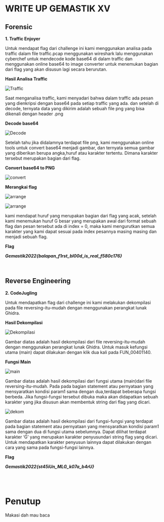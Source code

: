 # WRITE UP GEMASTIK XV

## Forensic

**1. Traffic Enjoyer**

Untuk mendapat flag dari challenge ini kami menggunakan analisa pada traffic dalam file traffic.pcap menggunakan wireshark lalu menggunakan cyberchef untuk mendecode kode base64 di dalam traffic dan menggunakan online base64 to image converter untuk menemukan bagian dari flag yang akan disusun lagi secara berurutan.

**Hasil Analisa Traffic**

![Traffic](/GEMASTIK_XV/img/traffic.png)

Saat menganalisa traffic, kami menyadari bahwa dalam traffic ada
pesan yang dienkripsi dengan base64 pada setiap traffic yang
ada. dan setelah di decode, ternyata data yang dikirim adalah sebuah file png yang bisa dikenali dengan header .png

**Decode base64**

![Decode](/GEMASTIK_XV/img/decode.png)

Setelah tahu jika didalamnya terdapat file png, kami menggunakan
online tools untuk convert base64 menjadi gambar, dan ternyata
semua gambar yang diberikan berupa angka,huruf atau karakter
tertentu. Dimana karakter tersebut merupakan bagian dari flag.

**Convert base64 to PNG**

![convert](/GEMASTIK_XV/img/convertbase.png)

**Merangkai flag**

![arrange](/GEMASTIK_XV/img/arrangeflag1.png)

![arrange](/GEMASTIK_XV/img/arrangeflag2.png)

kami mendapat huruf yang merupakan bagian dari flag yang acak,
setelah kami menemukan huruf G besar yang merupakan awal dari
format sebuah flag dan pesan tersebut ada di index = 0, maka
kami mengurutkan semua karakter yang kami dapat sesuai pada
index pesannya masing masing dan menjadi sebuah flag.

**Flag**

***Gemastik2022{balapan_f1rst_bl00d_is_real_f580c176}***

<br>

## Reverse Engineering

**2. CodeJugling**

Untuk mendapatkan flag dari challenge ini kami melakukan dekompilasi pada file reversing-itu-mudah dengan menggunakan perangkat lunak Ghidra.

**Hasil Dekompilasi**

![Dekompilasi](/GEMASTIK_XV/img/dekompilasi.png)

Gambar diatas adalah hasil dekompilasi dari file reversing-itu-mudah dengan menggunakan perangkat lunak Ghidra. Untuk masuk kefungsi utama (main) dapat dilakukan dengan klik dua kali pada FUN_00401140.

**Fungsi Main**

![main](/GEMASTIK_XV/img/main.png)

Gambar diatas adalah hasil dekompilasi dari fungsi utama (main)dari file reversing-itu-mudah. Pada pada bagian statement atau pernyataan yang mensyaratkan kondisi param1 sama dengan dua,terdapat beberapa fungsi berbeda. Jika fungsi-fungsi tersebut dibuka maka akan didapatkan sebuah karakter yang jika disusun akan membentuk string dari flag yang dicari.

![dekom](/GEMASTIK_XV/img/dekom.png)

Gambar diatas adalah hasil dekompilasi dari fungsi-fungsi yang terdapat pada bagian statement atau pernyataan yang mensyaratkan kondisi param1 sama dengan dua di fungsi utama sebelumnya. Dapat dilihat terdapat karakter ‘G’ yang merupakan karakter penyusundari string flag yang dicari. Untuk mendapatkan karakter penyusun lainnya dapat dilakukan dengan cara yang sama pada fungsi-fungsi lainnya.

**Flag**

***Gemastik2022{st45iUn_MLG_k07a_b4rU}***


<br>
<br>

# Penutup
Makasi dah mau baca 
